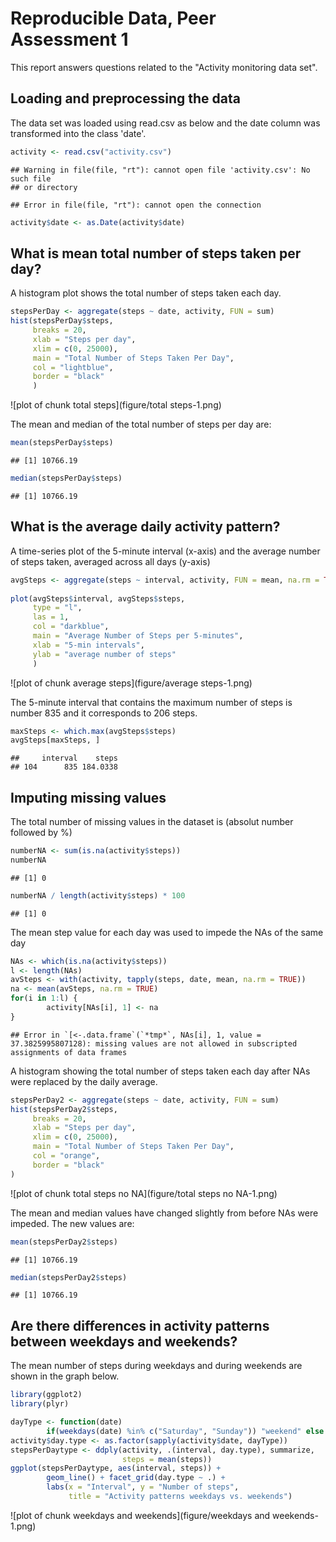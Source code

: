 
Reproducible Data, Peer Assessment 1
====================================


This report answers questions related to the "Activity monitoring data set". 


## Loading and preprocessing the data
The data set was loaded using read.csv as below and the date column was 
transformed into the class 'date'.


```r
activity <- read.csv("activity.csv")
```

```
## Warning in file(file, "rt"): cannot open file 'activity.csv': No such file
## or directory
```

```
## Error in file(file, "rt"): cannot open the connection
```

```r
activity$date <- as.Date(activity$date)
```


## What is mean total number of steps taken per day?
A histogram plot shows the total number of steps taken each day.

```r
stepsPerDay <- aggregate(steps ~ date, activity, FUN = sum)
hist(stepsPerDay$steps,
     breaks = 20,
     xlab = "Steps per day",
     xlim = c(0, 25000),
     main = "Total Number of Steps Taken Per Day",
     col = "lightblue",
     border = "black"
     )
```

![plot of chunk total steps](figure/total steps-1.png)

The mean and median of the total number of steps per day are:

```r
mean(stepsPerDay$steps)
```

```
## [1] 10766.19
```

```r
median(stepsPerDay$steps)
```

```
## [1] 10766.19
```


## What is the average daily activity pattern?
A time-series plot of the 5-minute interval (x-axis) and the average number of steps taken, averaged across all days (y-axis)

```r
avgSteps <- aggregate(steps ~ interval, activity, FUN = mean, na.rm = TRUE) 
                                               
plot(avgSteps$interval, avgSteps$steps,
     type = "l",
     las = 1,
     col = "darkblue",
     main = "Average Number of Steps per 5-minutes",
     xlab = "5-min intervals",
     ylab = "average number of steps"
     )                
```

![plot of chunk average steps](figure/average steps-1.png)

The 5-minute interval that contains the maximum number of steps is number 835
and it corresponds to 206 steps. 

```r
maxSteps <- which.max(avgSteps$steps)
avgSteps[maxSteps, ]
```

```
##     interval    steps
## 104      835 184.0338
```


## Imputing missing values

The total number of missing values in the dataset is (absolut number followed 
by %)

```r
numberNA <- sum(is.na(activity$steps))
numberNA
```

```
## [1] 0
```

```r
numberNA / length(activity$steps) * 100
```

```
## [1] 0
```

The mean step value for each day was used to impede the NAs of the same day

```r
NAs <- which(is.na(activity$steps))
l <- length(NAs)
avSteps <- with(activity, tapply(steps, date, mean, na.rm = TRUE))
na <- mean(avSteps, na.rm = TRUE)
for(i in 1:l) {
        activity[NAs[i], 1] <- na
}
```

```
## Error in `[<-.data.frame`(`*tmp*`, NAs[i], 1, value = 37.3825995807128): missing values are not allowed in subscripted assignments of data frames
```
A histogram showing the total number of steps taken each day after NAs were 
replaced by the daily average. 

```r
stepsPerDay2 <- aggregate(steps ~ date, activity, FUN = sum)
hist(stepsPerDay2$steps,
     breaks = 20,
     xlab = "Steps per day",
     xlim = c(0, 25000),
     main = "Total Number of Steps Taken Per Day",
     col = "orange",
     border = "black"
)
```

![plot of chunk total steps no NA](figure/total steps no NA-1.png)


The mean and median values have changed slightly from before NAs were impeded. 
The new values are:

```r
mean(stepsPerDay2$steps)
```

```
## [1] 10766.19
```

```r
median(stepsPerDay2$steps)
```

```
## [1] 10766.19
```



## Are there differences in activity patterns between weekdays and weekends?


The mean number of steps during weekdays and during weekends are shown in the graph below. 


```r
library(ggplot2)
library(plyr)

dayType <- function(date)
        if(weekdays(date) %in% c("Saturday", "Sunday")) "weekend" else "weekday"
activity$day.type <- as.factor(sapply(activity$date, dayType))
stepsPerDaytype <- ddply(activity, .(interval, day.type), summarize, 
                         steps = mean(steps))
ggplot(stepsPerDaytype, aes(interval, steps)) + 
        geom_line() + facet_grid(day.type ~ .) +
        labs(x = "Interval", y = "Number of steps",
             title = "Activity patterns weekdays vs. weekends")
```

![plot of chunk weekdays and weekends](figure/weekdays and weekends-1.png)
